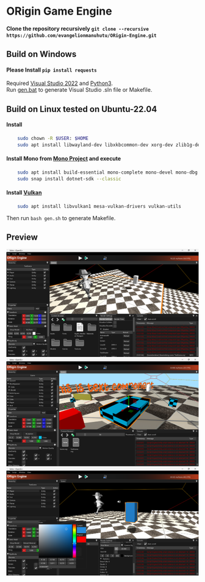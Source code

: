 # ORigin Game Engine

#### Clone the repository recursively `git clone --recursive https://github.com/evangelionmanuhutu/ORigin-Engine.git`

## Build on Windows
#### Please Install `pip install requests`
Required [Visual Studio 2022](https://visualstudio.microsoft.com/downloads/) and [Python3](https://www.python.org/downloads/).<br>
Run [gen.bat](gen.bat) to generate Visual Studio .sln file or Makefile.

## Build on Linux tested on Ubuntu-22.04
#### Install 
```bash 
    sudo chown -R $USER: $HOME
    sudo apt install libwayland-dev libxkbcommon-dev xorg-dev zlib1g-dev libfmt-dev zenity gdb libgmock-dev ninja-build
```
#### Install Mono from [Mono Project](https://www.mono-project.com/download/stable/#download-lin) and execute
```bash
    sudo apt install build-essential mono-complete mono-devel mono-dbg libicu-dev
    sudo snap install dotnet-sdk --classic
```
#### Install [Vulkan](https://vulkan.lunarg.com/doc/view/latest/linux/getting_started_ubuntu.html)
```bash
    sudo apt install libvulkan1 mesa-vulkan-drivers vulkan-utils
```
Then run `bash gen.sh` to generate Makefile.

## Preview
<p align="center">
  <img src="Res/img1.png" alt="Alt text" width="auto" height="fit" >
  <img src="Res/img2.png" alt="Alt text" width="auto" height="fit" >
  <img src="Res/img3.png" alt="Alt text" width="auto" height="fit" >
</p>